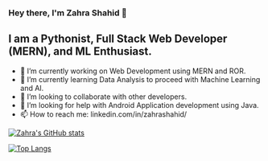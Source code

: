 ### Hey there, I'm Zahra Shahid 👋

## I am a Pythonist, Full Stack Web Developer (MERN), and ML Enthusiast.

- 🔭 I’m currently working on Web Development using MERN and ROR.
- 🌱 I’m currently learning Data Analysis to proceed with Machine Learning and AI.
- 👯 I’m looking to collaborate with other developers.
- 🤔 I’m looking for help with Android Application development using Java.
- 📫 How to reach me: linkedin.com/in/zahrashahid/

[![Zahra's GitHub stats](https://github-readme-stats.vercel.app/api?username=ZahraShahid&count_private=true&show_icons=true&theme=gruvbox)](https://github.com/ZahraShahid/github-readme-stats)

[![Top Langs](https://github-readme-stats.vercel.app/api/top-langs/?username=ZahraShahid)](https://github.com/ZahraShahid/github-readme-stats)

